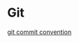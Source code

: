 # Git

<seealso>
       <category ref="wrs">
           <a href="git-commit.md">git commit convention</a>
       </category>
</seealso>